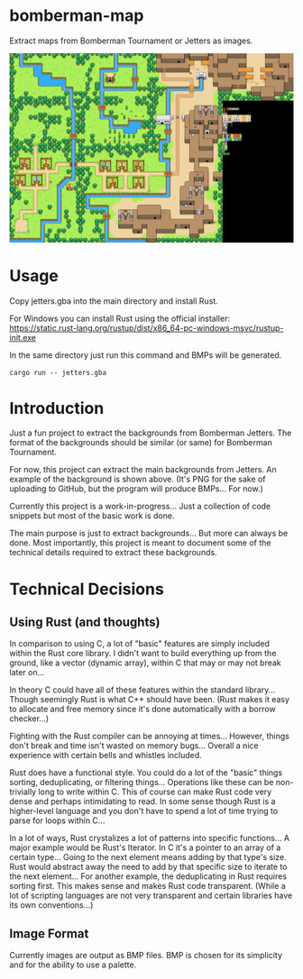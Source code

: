 # bomberman-map
Extract maps from Bomberman Tournament or Jetters as images.

![Background 1](bg_01.png)

# Usage
Copy jetters.gba into the main directory and install Rust.

For Windows you can install Rust using the official installer: https://static.rust-lang.org/rustup/dist/x86_64-pc-windows-msvc/rustup-init.exe

In the same directory just run this command and BMPs will be generated.
```
cargo run -- jetters.gba
```

# Introduction
Just a fun project to extract the backgrounds from Bomberman Jetters. The format of the backgrounds should be similar (or same) for Bomberman Tournament.

For now, this project can extract the main backgrounds from Jetters. An example of the background is shown above.
(It's PNG for the sake of uploading to GitHub, but the program will produce BMPs... For now.)

Currently this project is a work-in-progress... Just a collection of code snippets but most of the basic work is done.

The main purpose is just to extract backgrounds... But more can always be done. Most importantly, this project is meant to document some of the technical details required to extract these backgrounds.

# Technical Decisions

## Using Rust (and thoughts)
In comparison to using C, a lot of "basic" features are simply included within the Rust core library. I didn't want to build everything up from the ground, like a vector (dynamic array), within C that may or may not break later on...

In theory C could have all of these features within the standard library... Though seemingly Rust is what C++ should have been. (Rust makes it easy to allocate and free memory since it's done automatically with a borrow checker...)

Fighting with the Rust compiler can be annoying at times... However, things don't break and time isn't wasted on memory bugs... Overall a nice experience with certain bells and whistles included.

Rust does have a functional style. You could do a lot of the "basic" things sorting, deduplicating, or filtering things... Operations like these can be non-trivially long to write within C. This of course can make Rust code very dense and perhaps intimidating to read. In some sense though Rust is a higher-level language and you don't have to spend a lot of time trying to parse for loops within C...

In a lot of ways, Rust crystalizes a lot of patterns into specific functions... A major example would be Rust's Iterator. In C it's a pointer to an array of a certain type... Going to the next element means adding by that type's size. Rust would abstract away the need to add by that specific size to iterate to the next element... For another example, the deduplicating in Rust requires sorting first. This makes sense and makes Rust code transparent. (While a lot of scripting languages are not very transparent and certain libraries have its own conventions...)

## Image Format
Currently images are output as BMP files. BMP is chosen for its simplicity and for the ability to use a palette.
